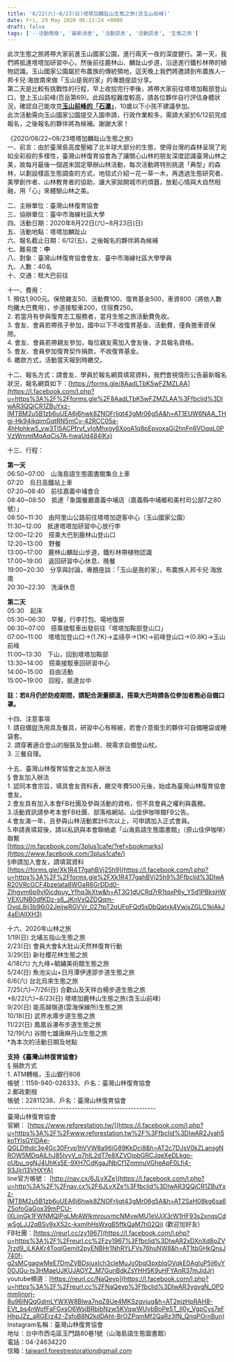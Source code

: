 ```yaml
---
title: '8/22(六)~8/23(日)塔塔加麟趾山生態之旅(含玉山前峰)'
date: Fri, 29 May 2020 06:13:24 +0000
draft: false
tags: ['--活動簡章', '最新消息', '活動訊息', '活動訊息', '生態之旅']
---
```


此次生態之旅將帶大家前進玉山國家公園，進行兩天一夜的深度健行。第一天，我們將抵達塔塔加研習中心，然後前往鹿林山、麟趾山步道，沿途進行鐵杉林帶的植物認識。玉山國家公園屬於布農族的傳統領地，這天晚上我們將邀請到布農族人─邦卡兒‧海放南來做「玉山是我的家」的專題座談分享。  
第二天是比較有挑戰性的行程，早上收拾完行李後，將帶大家前往塔塔加鞍部登山口，登上玉山前峰(百岳第69)。此段路程難度較高，請各位夥伴自行評估身體狀況，確認自己能攻克[**玉山前峰的「石瀑」**](https://www.google.com/search?q=%E7%8E%89%E5%B1%B1%E5%89%8D%E5%B3%B0+%E7%9F%B3%E7%80%91&sxsrf=ALeKk00xYm3LfmwXGBTby0zI42EKpsirmA:1590732057123&source=lnms&tbm=isch&sa=X&ved=2ahUKEwi79MnZstjpAhULy4sBHSU_BpoQ_AUoAXoECAwQAw&cshid=1590732072115232&biw=1366&bih=657)，10歲以下小孩不建議參加。  
此次活動需向玉山國家公園提交入園申請，行政作業較多，需請大家於6/12前完成報名，之後報名的夥伴將為候補。謝謝大家！

《2020/08/22~08/23塔塔加麟趾山生態之旅》  
一、前言：由於臺灣島高度壓縮了北半球大部分的生態，使得台灣的森林呈現了宛如全彩般的多樣性，臺灣山林復育協會為了讓關心山林的朋友深度認識臺灣山林之美，故每月最後一個週末固定舉辦山林活動，每次活動將特別挑選「典型」的森林，以劃設樣區生態調查的方式，地毯式介紹一花一草一木，再透過生態研究者、美學創作者、山林教育者的協助，讓大家拋開城市的煩囂，放鬆心情與大自然相融，用「心」來體驗山林之美。

二、主辦單位：臺灣山林復育協會  
三、協辦單位：臺中市海線社區大學  
四、活動日期：2020年8月22日(六)~8月23日(日)  
五、活動地點：塔塔加麟趾山  
六、報名截止日期：6/12(五)，之後報名的夥伴將為候補  
七、難易度：**中**  
八、對象：臺灣山林復育協會會友、臺中市海線社區大學學員  
九、人數：40名  
十、交通：租大巴前往  
  
十一、費用：  
1\. 預估1,900元。保險雜支50、活動費100、復育基金500，車資800（將依人數均攤大巴費用），步道接駁車200，住宿費250。  
2\. 若當月有參與復育志工服務者，當月生態之旅活動費免收。  
3\. 會友、會員若帶孩子參加，國中以下不收復育基金、活動費，僅負擔車資保險。  
4\. 會友、會員若帶親友參加，每位親友需加入會友後，才具報名資格。  
5\. 會友、會員參加復育契作捐款，不收復育基金。  
6\. 繳款方式，活動當天報到時繳交。

  
  

十二、報名方式：請會友、學員於報名網頁填寫資料，我們會視情形公告最新報名狀況，報名網頁如下：[https://forms.gle/8AadLTbK5wFZMZLAA](https://l.facebook.com/l.php?u=https%3A%2F%2Fforms.gle%2F8AadLTbK5wFZMZLAA%3Ffbclid%3DIwAR3QQjCR1ZBuYxz-IMTBM2u5B1zb6uUEA6j6hwk8ZNOFrljqt43gMr06g5A&h=AT1EUW6NAA_THgj-Hk94ikqimGqtRN5mCv-42RCC05a-4hHphkw5_vw3Tl5ACPfrvf_yIgMhxgy6XooA1q8pEpvoxaGi2hnFn6VOqqL0PVzWmmtMqAqCis7A-hwaUd484lKx)  
  
十三、行程：

**第一天**  
06:50~07:00　山海島語生態圖書館集合上車  
07:20　烏日高鐵站上車  
07:20~08:40　前往嘉義中埔會合  
08:40~08:50　抵達「象園餐廳嘉義中埔店（嘉義縣中埔鄉和美村司公部7之80號）」  
08:50~11:30　由阿里山公路前往塔塔加遊客中心（玉山國家公園）  
11:30~12:00　抵達塔塔加研習中心放行李  
12:00~12:20　搭乘大巴到鹿林山登山口  
12:20~13:00　野餐  
13:00~17:00　鹿林山麟趾山步道，鐵杉林帶植物認識  
17:00~19:00　返回研習中心休息、晚餐  
19:00~20:30　分享與討論，專題座談：「玉山是我的家」，布農族人邦卡兒‧海放南  
20:30~22:30　洗澡休息

**第二天**  
05:30　起床  
05:30~06:30　早餐，行李打包、場地復原  
06:30~07:00　搭乘接駁車出發前往「塔塔加鞍部登山口」  
07:00~11:00　塔塔加登山口→(1.7K)→孟祿亭→(1K)→前峰登山口→(0.8K)→玉山前峰  
11:00~13:30　下山，回到塔塔加鞍部  
13:30~14:00　搭乘接駁車回研習中心  
14:00~15:00　自由活動  
15:00~19:00　回程，抵達台中

**註：若8月仍於防疫期間，請配合測量額溫，搭乘大巴時請各位參加者務必自備口罩。**

十四、注意事項  
1\. 請自備盥洗用具及餐具，研習中心有棉被，若會介意衛生的夥伴可自備睡袋或睡袋套。  
2\. 請穿著適合登山的服裝及登山鞋、視需求自備登山杖。  
3\. 三餐自理。

十五、臺灣山林復育協會之友加入辦法  
§ 會友加入辦法  
1\. 認同本會宗旨，填具會友資料表，繳交年費500元後，始成為臺灣山林復育協會會友。  
2.會友具有加入本會FB社團及參與活動的資格，但不具會員之權利與義務。  
3.活動資訊請參考本會FB社團、部落格網站、山佳伊咖啡館FB公告。  
4.會友滿一年，且參與山林活動累計6次以上，可申請加入正式會員。  
5.申請表填寫後，請以私訊與本會聯絡處「山海島語生態圖書館」（原山佳伊咖啡）聯繫  
[https://m.facebook.com/3plus1cafe/?ref=bookmarks](https://www.facebook.com/3plus1cafe/)  
§申請加入會友，請填寫資料  
[https://forms.gle/Xk1R4T7gahBVj25h9](https://l.facebook.com/l.php?u=https%3A%2F%2Fforms.gle%2FXk1R4T7gahBVj25h9%3Ffbclid%3DIwAR20VRcGCF4bzeIata8WOaR6GrDDd0-ZIhgvm6p9vl0icdpuy_Yfhq3kXtw&h=AT3G1dUCRd7rR1tqxP6y_Y5d1PBksHWVEXUNB0dfKDz-s6_JKnVxQZDQqm-OvqL8ij3b96i02JeijwRGVVr_027tpT2qUFpFQd5xDbQatxk4VwixZGLC1kjAkJ4aEIAlIXH3)

十六、2020年山林之旅  
1/19(日) 北埔五指山生態之旅  
2/23(日) 會員大會&大肚山天然林復育行動  
3/29(日) 新社櫻花林生態之旅  
4/18(六) 九九峰+毓繡美術館生態之旅  
5/24(日) 魚池尖山+日月潭伊達邵步道生態之旅  
6/6(六) 台北烏來生態之旅  
7/25(六)~7/26(日) 合歡山及天祥白楊步道生態之旅  
\*8/22(六)~8/23(日) 塔塔加鹿林山生態之旅(含玉山前峰)  
9/20(日) 能高越嶺道(雲海保線所)生態之旅  
10/18(日) 武界水庫步道生態之旅  
11/22(日) 鳳凰谷瀑布步道生態之旅  
12/19(六) 谷關七雄唐麻丹山生態之旅  
\*為本次的活動日期及地點  

**支持《臺灣山林復育協會》**  
§ 捐款方式  
1\. ATM轉帳，玉山銀行808  
帳號：1159-940-026333、戶名：臺灣山林復育協會  
2.郵政劃撥  
帳號：22811238、戶名：臺灣山林復育協會  
\-----------------------------------------------------  
臺灣山林復育協會  
官網： [https://www.reforestation.tw/](https://l.facebook.com/l.php?u=https%3A%2F%2Fwww.reforestation.tw%2F%3Ffbclid%3DIwAR2Jyah5ko1YlsGYiDAe-QGLDthdc3e4Gc30Frvp1hVVW8a96iG89KkDci8&h=AT2c7DJsV0kZLansgNROW5MDqAILhJ85IvyV_o7hIL2dT7e8XZVOjpbGRCJqeXeDLkgo-oUbu_qgNJ4UhKs5E-9XH7CdKgaJNbCf1ZnmnuVGheApF0Lfi4-93JIri13VHXYA)  
line官方帳號： [http://nav.cx/6JLyXZe](https://l.facebook.com/l.php?u=http%3A%2F%2Fnav.cx%2F6JLyXZe%3Ffbclid%3DIwAR3QQjCR1ZBuYxz-IMTBM2u5B1zb6uUEA6j6hwk8ZNOFrljqt43gMr06g5A&h=AT2SaH08kg6sa6Z5ofoGaGox39mPCU-IXLiinGk1FWNMQIPgLMrAWlkmrouvmcNMvwMU1eVJjX3rW1HF93s2xnqsCdwSgLJJ2qBSv9xX52c-kxmlhHsWxgB5ffkQaM7h02Qi) (歡迎加好友)  
FB社團：[https://reurl.cc/zy1967](https://l.facebook.com/l.php?u=https%3A%2F%2Freurl.cc%2Fzy1967%3Ffbclid%3DIwAR2xDXnXd8oZV7rzd9_jLKAKr4ToqIGemIt2pyENBHr1NhRYLFVs76huNW8&h=AT1tbGHkQnsJ740f-g2sMCgagwMeE7DmZVBDsjuxlch3cleMuJo0bql3pxblqOVqkE0AgIuP5jl6yY0OJGu-ts3HMaeUJKUJAOYZ_M7GunBdkZsYHH5K9uHFYAnR37mJidJr)  
youtube頻道：[https://reurl.cc/NaQeyp](https://l.facebook.com/l.php?u=https%3A%2F%2Freurl.cc%2FNaQeyp%3Ffbclid%3DIwAR3ygvgN_OP0mmIjnorj-8u96lNQqGdmLYWXW8Blwa7nqZ8Ue4MKSzgvjug&h=AT2ejzHpRAH8-EVt_bs4nWofFaFGxsO6WsjBRbibNzw5KVqwWUvbBoPe5T_Il0y_VgpCys7eFHhpJZz_aRGErz42-ZsfoB8N2kdDAht-BrOZPqmMf2QaRz3fN_QnqPOrnBun)  
Instagram名稱：臺灣山林復育協會  
地址：台中市西屯區玉門路80巷1號（山海島語生態圖書館）  
電話：04-24634220  
信箱：taiwan1.forestrestoration@gmail.com